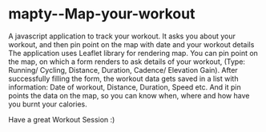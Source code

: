 # mapty--Map-your-workout
A javascript application to track your workout. It asks you about your workout, and then pin point on the map with date and your workout details
The application uses Leaflet library for rendering map.
You can pin point on the map, on which a form renders to ask details of your workout, (Type: Running/ Cycling, Distance, Duration, Cadence/ Elevation Gain). After successfully filling the form, the workout data gets saved in a list with information: Date of workout, Distance, Duration, Speed etc. And it pin points the data on the map, so you can know when, where and how have you burnt your calories.

Have a great Workout Session :)

